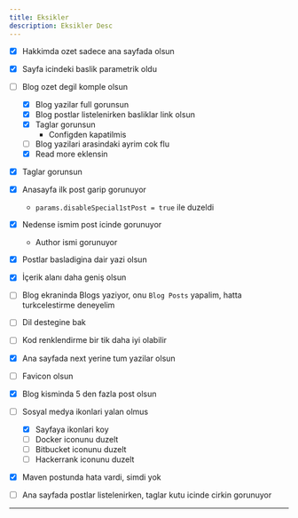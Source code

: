 ```yaml
---
title: Eksikler
description: Eksikler Desc
---
```


- [x] Hakkimda ozet sadece ana sayfada olsun
- [x] Sayfa icindeki baslik parametrik oldu
- [ ] Blog ozet degil komple olsun
    - [x] Blog yazilar full gorunsun
    - [x] Blog postlar listelenirken basliklar link olsun
    - [x] Taglar gorunsun
        - Configden kapatilmis
    - [ ] Blog yazilari arasindaki ayrim cok flu
    - [x] Read more eklensin
- [x] Taglar gorunsun
- [x] Anasayfa ilk post garip gorunuyor
  - `params.disableSpecial1stPost = true` ile duzeldi
- [x] Nedense ismim post icinde gorunuyor
  - Author ismi gorunuyor
- [x] Postlar basladigina dair yazi olsun
- [x] İçerik alanı daha geniş olsun
- [ ] Blog ekraninda Blogs yaziyor, onu `Blog Posts` yapalim, hatta turkcelestirme deneyelim
- [ ] Dil destegine bak
- [ ] Kod renklendirme bir tik daha iyi olabilir
- [x] Ana sayfada next yerine tum yazilar olsun
- [ ] Favicon olsun
- [x] Blog kisminda 5 den fazla post olsun
- [ ] Sosyal medya ikonlari yalan olmus
  - [x] Sayfaya ikonlari koy
  - [ ] Docker iconunu duzelt
  - [ ] Bitbucket iconunu duzelt
  - [ ] Hackerrank iconunu duzelt
- [x] Maven postunda hata vardi, simdi yok
- [ ] Ana sayfada postlar listelenirken, taglar kutu icinde cirkin gorunuyor


---




